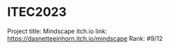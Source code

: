 # ITEC2023
Project title: Mindscape
itch.io link: https://dasnetteeinhorn.itch.io/mindscape
Rank: #9/12
